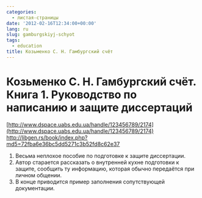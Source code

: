 ```yaml
---
categories:
  - листая-страницы
date: '2012-02-16T12:34:00+00:00'
lang: ru
slug: gamburgskiyj-schyot
tags:
  - education
title: Козьменко С. Н. Гамбургский счёт
---
```



# Козьменко С. Н. Гамбургский счёт. Книга 1. Руководство по написанию и защите диссертаций  
[http://www.dspace.uabs.edu.ua/handle/123456789/2174](http://www.dspace.uabs.edu.ua/handle/123456789/2174)  
<http://libgen.rs/book/index.php?md5=72fba6e36bc5dd5271c3b52fd8c62e37>

1. Весьма неплохое пособие по подготовке к защите диссертации. 
2. Автор старается рассказать о внутренней кухне подготовки к защите, сообщить ту информацию, которая обычно передаётся при личном общении. 
3. В конце приводится пример заполнения сопутствующей документации.